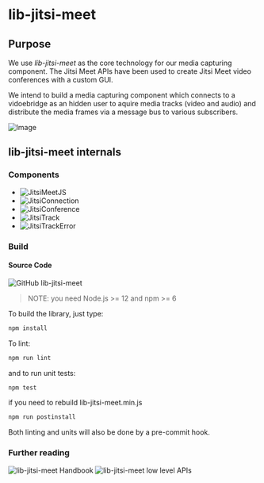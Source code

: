 # lib-jitsi-meet

## Purpose
We use *lib-jitsi-meet* as the core technology for our media capturing component. The Jitsi Meet APIs have been used to create Jitsi Meet video conferences 
with a custom GUI.

We intend to build a media capturing component which connects to a vidoebridge as an hidden user to aquire media tracks (video and audio) and distribute the media 
frames via a message bus to various subscribers.

![Image](https://github.com/rifflearning/riff-jitsi-platform/blob/main/docs/Jitsi-Meet-Pipeline.png)

## lib-jitsi-meet internals
### Components
* ![JitsiMeetJS](https://jitsi.github.io/handbook/docs/dev-guide/dev-guide-ljm-api#jitsimeetjs)
* ![JitsiConnection](https://jitsi.github.io/handbook/docs/dev-guide/dev-guide-ljm-api#jitsiconnection)
* ![JitsiConference](https://jitsi.github.io/handbook/docs/dev-guide/dev-guide-ljm-api#jitsiconference)
* ![JitsiTrack](https://jitsi.github.io/handbook/docs/dev-guide/dev-guide-ljm-api#jitsitrack)
* ![JitsiTrackError](https://jitsi.github.io/handbook/docs/dev-guide/dev-guide-ljm-api#jitsitrackerror)


### Build

#### Source Code
![GitHub lib-jitsi-meet](https://github.com/jitsi/lib-jitsi-meet)

>NOTE: you need Node.js >= 12 and npm >= 6

To build the library, just type:
```sh
npm install
```

To lint:
```sh
npm run lint
```

and to run unit tests:
```sh
npm test
```

if you need to rebuild lib-jitsi-meet.min.js
```sh
npm run postinstall
```

Both linting and units will also be done by a pre-commit hook.

### Further reading

![lib-jitsi-meet Handbook](https://jitsi.github.io/handbook/docs/dev-guide/dev-guide-web)
![lib-jitsi-meet low level APIs](https://jitsi.github.io/handbook/docs/dev-guide/dev-guide-ljm-api)




